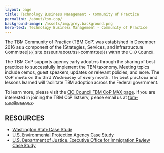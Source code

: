 ```yaml
---
layout: page
title: Technology Business Management - Community of Practice
permalink: /about/tbm-cop/
background-image: /assets/img/grey.background.png
hero-text: Technology Business Management - Community of Practice
---
```

The TBM Community of Practice (TBM CoP) was established in December 2016 as a component of the [Strategies, Services, and Infrastructure Committee]({{ site.baseurl/about/ssi-committee}}) within the CIO Council.

The TBM CoP supports agency early adopters through the sharing of best practices to successfully implement the TBM taxonomy. Meeting topics include demos, guest speakers, updates on relevant policies, and more. The CoP meets on the third Wednesday of every month. The best practices and lessons learned will facilitate TBM adoption across the Federal government.

To learn more, please visit the [CIO Council TBM CoP MAX page](https://community.max.gov/x/YAWIRg). If you are interested in joining the TBM CoP listserv, please email us at [tbm-cop@gsa.gov](tbm-cop@gsa.gov).


## RESOURCES
* [Washington State Case Study](https://s3.amazonaws.com/sitesusa/wp-content/uploads/sites/1151/2017/08/Washington_State_Case_Study_For-CIO.gov_.pdf)
* [U.S. Environmental Protection Agency Case Study](https://s3.amazonaws.com/sitesusa/wp-content/uploads/sites/1151/2017/10/TBM-EPA-Case-Study.pdf)
* [U.S. Department of Justice, Executive Office for Immigration Review Case Study](https://s3.amazonaws.com/sitesusa/wp-content/uploads/sites/1151/2017/10/EOIR_CaseStudy_FINAL_10-17.pdf)
